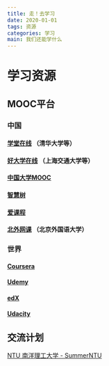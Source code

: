```yaml
---
title: 走！去学习
date: 2020-01-01
tags: 资源
categories: 学习
main: 我们还能学什么
---
```

# 学习资源
## MOOC平台
### 中国
#### [学堂在线](https://next.xuetangx.com)   （清华大学等）
#### [好大学在线](https://www.cnmooc.org)    （上海交通大学等）
#### [中国大学MOOC](https://www.icourse163.org)
#### [智慧树](https://www.zhihuishu.com)
#### [爱课程](http://www.icourses.cn)
#### [北外网课](https://www.beiwaiclass.com) （北京外国语大学）
### 世界
#### [Coursera](https://www.coursera.org/)
#### [Udemy](https://www.udemy.com/)
#### [edX](https://www.edx.org/)
#### [Udacity](https://www.udacity.com/)
## 交流计划
[NTU 南洋理工大学 - SummerNTU](https://global.ntu.edu.sg/GMP/GEMTrailblazer/SummerProgramme/Pages/SummerNTU.aspx)